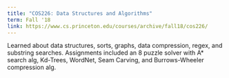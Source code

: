 ```yaml
---
title: "COS226: Data Structures and Algorithms"
term: Fall '18
link: https://www.cs.princeton.edu/courses/archive/fall18/cos226/
---
```


Learned about data structures, sorts, graphs, data compression, regex, and substring searches. Assignments included an 8 puzzle solver with A* search alg, Kd-Trees, WordNet, Seam Carving, and Burrows-Wheeler compression alg. 